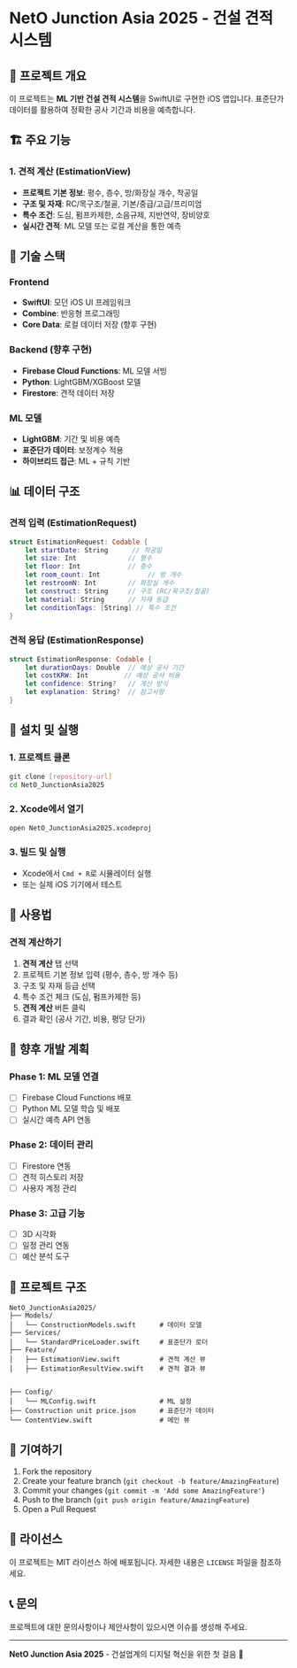 # NetO Junction Asia 2025 - 건설 견적 시스템

## 📱 프로젝트 개요

이 프로젝트는 **ML 기반 건설 견적 시스템**을 SwiftUI로 구현한 iOS 앱입니다. 표준단가 데이터를 활용하여 정확한 공사 기간과 비용을 예측합니다.

## 🏗️ 주요 기능

### 1. 견적 계산 (EstimationView)
- **프로젝트 기본 정보**: 평수, 층수, 방/화장실 개수, 착공일
- **구조 및 자재**: RC/목구조/철골, 기본/중급/고급/프리미엄
- **특수 조건**: 도심, 펌프카제한, 소음규제, 지반연약, 장비양호
- **실시간 견적**: ML 모델 또는 로컬 계산을 통한 예측





## 🚀 기술 스택

### Frontend
- **SwiftUI**: 모던 iOS UI 프레임워크
- **Combine**: 반응형 프로그래밍
- **Core Data**: 로컬 데이터 저장 (향후 구현)

### Backend (향후 구현)
- **Firebase Cloud Functions**: ML 모델 서빙
- **Python**: LightGBM/XGBoost 모델
- **Firestore**: 견적 데이터 저장

### ML 모델
- **LightGBM**: 기간 및 비용 예측
- **표준단가 데이터**: 보정계수 적용
- **하이브리드 접근**: ML + 규칙 기반

## 📊 데이터 구조

### 견적 입력 (EstimationRequest)
```swift
struct EstimationRequest: Codable {
    let startDate: String      // 착공일
    let size: Int             // 평수
    let floor: Int            // 층수
    let room_count: Int            // 방 개수
    let restroomN: Int        // 화장실 개수
    let construct: String     // 구조 (RC/목구조/철골)
    let material: String      // 자재 등급
    let conditionTags: [String] // 특수 조건
}
```

### 견적 응답 (EstimationResponse)
```swift
struct EstimationResponse: Codable {
    let durationDays: Double  // 예상 공사 기간
    let costKRW: Int         // 예상 공사 비용
    let confidence: String?   // 계산 방식
    let explanation: String?  // 참고사항
}
```

## 🔧 설치 및 실행

### 1. 프로젝트 클론
```bash
git clone [repository-url]
cd NetO_JunctionAsia2025
```

### 2. Xcode에서 열기
```bash
open NetO_JunctionAsia2025.xcodeproj
```

### 3. 빌드 및 실행
- Xcode에서 `Cmd + R`로 시뮬레이터 실행
- 또는 실제 iOS 기기에서 테스트

## 📱 사용법

### 견적 계산하기
1. **견적 계산** 탭 선택
2. 프로젝트 기본 정보 입력 (평수, 층수, 방 개수 등)
3. 구조 및 자재 등급 선택
4. 특수 조건 체크 (도심, 펌프카제한 등)
5. **견적 계산** 버튼 클릭
6. 결과 확인 (공사 기간, 비용, 평당 단가)





## 🔮 향후 개발 계획

### Phase 1: ML 모델 연결
- [ ] Firebase Cloud Functions 배포
- [ ] Python ML 모델 학습 및 배포
- [ ] 실시간 예측 API 연동

### Phase 2: 데이터 관리
- [ ] Firestore 연동
- [ ] 견적 히스토리 저장
- [ ] 사용자 계정 관리

### Phase 3: 고급 기능
- [ ] 3D 시각화
- [ ] 일정 관리 연동
- [ ] 예산 분석 도구

## 📁 프로젝트 구조

```
NetO_JunctionAsia2025/
├── Models/
│   └── ConstructionModels.swift      # 데이터 모델
├── Services/
│   └── StandardPriceLoader.swift     # 표준단가 로더
├── Feature/
│   ├── EstimationView.swift          # 견적 계산 뷰
│   ├── EstimationResultView.swift    # 견적 결과 뷰


├── Config/
│   └── MLConfig.swift                # ML 설정
├── Construction unit price.json      # 표준단가 데이터
└── ContentView.swift                 # 메인 뷰
```

## 🤝 기여하기

1. Fork the repository
2. Create your feature branch (`git checkout -b feature/AmazingFeature`)
3. Commit your changes (`git commit -m 'Add some AmazingFeature'`)
4. Push to the branch (`git push origin feature/AmazingFeature`)
5. Open a Pull Request

## 📄 라이선스

이 프로젝트는 MIT 라이선스 하에 배포됩니다. 자세한 내용은 `LICENSE` 파일을 참조하세요.

## 📞 문의

프로젝트에 대한 문의사항이나 제안사항이 있으시면 이슈를 생성해 주세요.

---

**NetO Junction Asia 2025** - 건설업계의 디지털 혁신을 위한 첫 걸음 🚀
